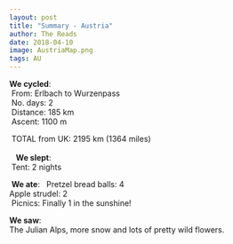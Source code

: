 ```yaml
---
layout: post
title: "Summary - Austria"
author: The Reads
date: 2018-04-10
image: AustriaMap.png
tags: AU
---
```


**We cycled**:  
  From: Erlbach to Wurzenpass  
  No. days: 2  
  Distance: 185 km  
  Ascent: 1100 m  
  
  TOTAL from UK: 2195 km (1364 miles)  
    
    **We slept**:  
  Tent: 2 nights  
 
  **We ate**:  
  Pretzel bread balls: 4  
  Apple strudel: 2  
  Picnics: Finally 1 in the sunshine!  
  
  **We saw**:  
  The Julian Alps, more snow and lots of pretty wild flowers.     
